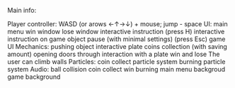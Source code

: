 Main info:

Player controller: WASD (or arows ←↑→↓) + mouse; jump - space
UI:
main menu
win window
lose window
interactive instruction (press H)
interactive instruction on game object
pause (with minimal settings) (press Esc)
game UI
Mechanics:
pushing object
interactive plate
coins collection (with saving amount)
opening doors through interaction with a plate
win and lose
The user can climb walls
Particles:
coin collect particle system
burning particle system
Audio:
ball collision
coin collect
win
burning
main menu backgroud
game background
